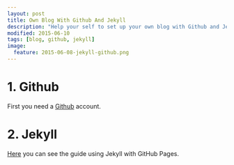 ```yaml
---
layout: post
title: Own Blog With Github And Jekyll
description: "Help your self to set up your own blog with Github and Jekyll."
modified: 2015-06-10
tags: [blog, github, jekyll]
image:
  feature: 2015-06-08-jekyll-github.png
---
```


# 1. Github
First you need a 
<a href="https://github.com/" target="_blank">Github</a> account.


# 2. Jekyll
<a href="https://help.github.com/articles/using-jekyll-with-pages/" target="_blank">Here</a> you can see the guide using Jekyll with GitHub Pages.